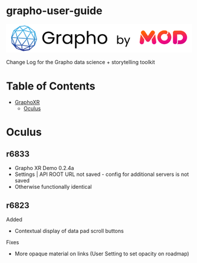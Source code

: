 # grapho-user-guide

![graphobymod-black](img/graphobymod-black.png)

Change Log for the Grapho data science + storytelling toolkit

# Table of Contents

- [GraphoXR](#grapho-xr)
  - [Oculus](#oculus)

# Oculus
## r6833

* Grapho XR Demo 0.2.4a 
 * Settings | API ROOT URL not saved - config for additional servers is not saved
 * Otherwise functionally identical

## r6823

Added
* Contextual display of data pad scroll buttons

Fixes  
* More opaque material on links (User Setting to set opacity on roadmap)
  